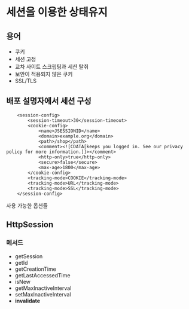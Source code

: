 # 세션을 이용한 상태유지
## 용어
- 쿠키
- 세션 고정
- 교차 사이트 스크립팅과 세션 탈취
- 보안이 적용되지 않은 쿠키
- SSL/TLS
## 배포 설명자에서 세션 구성
```
	<session-config>
		<session-timeout>30</session-timeout>
		<cookie-config>
			<name>JSESSIONID</name>
			<domain>example.org</domain>
			<path>/shop</path>
			<comment><![CDATA[keeps you logged in. See our privacy policy for more information.]]></comment>
			<http-only>true</http-only>
			<secure>false</secure>
			<max-age>1800</max-age>
		</cookie-config>
		<tracking-mode>COOKIE</tracking-mode>
		<tracking-mode>URL</tracking-mode>
		<tracking-mode>SSL</tracking-mode>
	</session-config>
```
사용 가능한 옵션들

## HttpSession
### 메서드
- getSession
- getId
- getCreationTime
- getLastAccessedTime
- isNew
- getMaxInactiveInterval
- setMaxInactiveInterval
- **invalidate**

